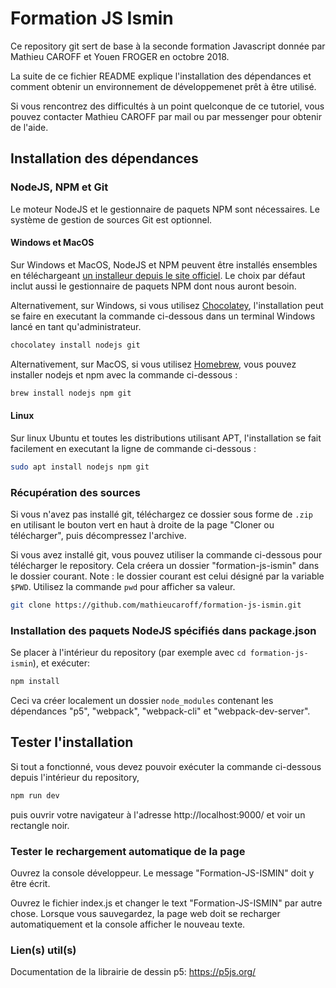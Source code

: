 # Formation JS Ismin

Ce repository git sert de base à la seconde formation Javascript
donnée par Mathieu CAROFF et Youen FROGER en octobre 2018.

La suite de ce fichier README explique l'installation des dépendances et
comment obtenir un environnement de développemenet prêt à être utilisé.

Si vous rencontrez des difficultés à un point quelconque de ce tutoriel, vous
pouvez contacter Mathieu CAROFF par mail ou par messenger pour obtenir de
l'aide.

## Installation des dépendances

### NodeJS, NPM et Git

Le moteur NodeJS et le gestionnaire de paquets NPM sont nécessaires.
Le système de gestion de sources Git est optionnel.

#### Windows et MacOS

Sur Windows et MacOS, NodeJS et NPM peuvent être installés ensembles en
téléchargeant [un installeur depuis le site officiel](https://nodejs.org/en/download/).
Le choix par défaut inclut aussi le gestionnaire de paquets NPM dont nous auront besoin.

Alternativement, sur Windows, si vous utilisez
[Chocolatey](https://chocolatey.org/), l'installation peut se faire en
executant la commande ci-dessous dans un terminal Windows lancé en tant
qu'administrateur.

```cmd
chocolatey install nodejs git
```

Alternativement, sur MacOS, si vous utilisez [Homebrew](https://brew.sh/), vous
pouvez installer nodejs et npm avec la commande ci-dessous :

```bash
brew install nodejs npm git
```

#### Linux

Sur linux Ubuntu et toutes les distributions utilisant APT, l'installation se
fait facilement en executant la ligne de commande ci-dessous :

```bash
sudo apt install nodejs npm git
```

### Récupération des sources

Si vous n'avez pas installé git, téléchargez ce dossier sous forme de `.zip` en
utilisant le bouton vert en haut à droite de la page "Cloner ou télécharger",
puis décompressez l'archive.

Si vous avez installé git, vous pouvez utiliser la commande ci-dessous pour
télécharger le repository. Cela créera un dossier "formation-js-ismin" dans le
dossier courant. Note : le dossier courant est celui désigné par la variable
`$PWD`. Utilisez la commande `pwd` pour afficher sa valeur.

```bash
git clone https://github.com/mathieucaroff/formation-js-ismin.git
```

### Installation des paquets NodeJS spécifiés dans package.json

Se placer à l'intérieur du repository (par exemple avec `cd
formation-js-ismin`), et exécuter:

```bash
npm install
```

Ceci va créer localement un dossier `node_modules` contenant les dépendances "p5",
"webpack", "webpack-cli" et "webpack-dev-server".

## Tester l'installation

Si tout a fonctionné, vous devez pouvoir exécuter la commande ci-dessous depuis
l'intérieur du repository,

```bash
npm run dev
```

puis ouvrir votre navigateur à l'adresse http://localhost:9000/ et voir un
rectangle noir.

### Tester le rechargement automatique de la page

Ouvrez la console développeur. Le message "Formation-JS-ISMIN" doit y être
écrit.

Ouvrez le fichier index.js et changer le text "Formation-JS-ISMIN" par autre
chose. Lorsque vous sauvegardez, la page web doit se recharger automatiquement
et la console afficher le nouveau texte.

### Lien(s) util(s)

Documentation de la librairie de dessin p5: https://p5js.org/
